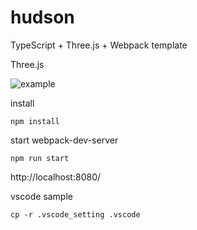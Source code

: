 # hudson

TypeScript + Three.js + Webpack template

Three.js

![example](https://github.com/ryunosuke0922/hudson/blob/images/tmp/gif_02.gif)

install

```terminal
npm install
```

start webpack-dev-server

```terminal
npm run start
```

http://localhost:8080/

vscode sample

```terminal
cp -r .vscode_setting .vscode
```
